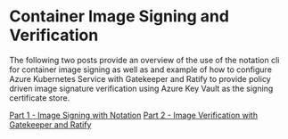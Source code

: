 # Container Image Signing and Verification

The following two posts provide an overview of the use of the notation cli for container image signing as well as and example of how to configure Azure Kubernetes Service with Gatekeeper and Ratify to provide policy driven image signature verification using Azure Key Vault as the signing certificate store.

[Part 1 - Image Signing with Notation](./1-notation-usage.md)
[Part 2 - Image Verification with Gatekeeper and Ratify](./2-aks-image-verification.md)